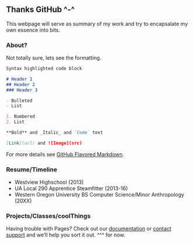 ## Thanks GitHub ^-^

This webpage will serve as summary of my work and try to encapsalate my own essence into bits.

### About?

Not totally sure, lets see the formatting. 

```markdown
Syntax highlighted code block

# Header 1
## Header 2
### Header 3

- Bulleted
- List

1. Numbered
2. List

**Bold** and _Italic_ and `Code` text

[Link](url) and ![Image](src)
```
For more details see [GitHub Flavored Markdown](https://guides.github.com/features/mastering-markdown/).

### Resume/Timeline
- Westview Highschool (2013)
- UA Local 290 Apprentice Steamfitter (2013-16)
- Western Oregon University BS Computer Science/Minor Anthropology (20XX)

### Projects/Classes/coolThings

Having trouble with Pages? Check out our [documentation](https://help.github.com/categories/github-pages-basics/) or [contact support](https://github.com/contact) and we’ll help you sort it out.
^^^ for now. 
